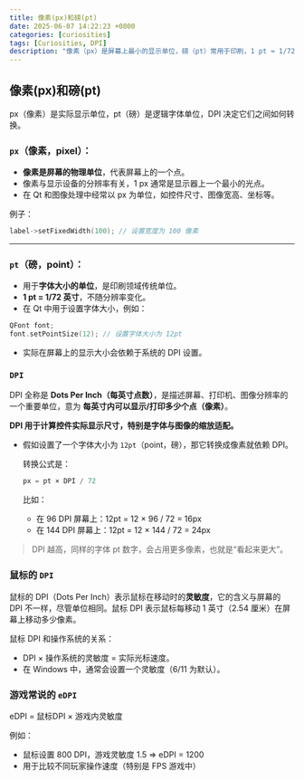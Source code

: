 ```yaml
---
title: 像素(px)和磅(pt)
date: 2025-06-07 14:22:23 +0800
categories: [curiosities]
tags: [Curiosities, DPI]
description: "像素（px）是屏幕上最小的显示单位，磅（pt）常用于印刷，1 pt ≈ 1/72 英寸。两者换算依赖屏幕 DPI。"
---
```

## 像素(px)和磅(pt)

px（像素）是实际显示单位，pt（磅）是逻辑字体单位，DPI 决定它们之间如何转换。

### `px`（像素，pixel）：

- **像素是屏幕的物理单位**，代表屏幕上的一个点。
- 像素与显示设备的分辨率有关，1 px 通常是显示器上一个最小的光点。
- 在 Qt 和图像处理中经常以 px 为单位，如控件尺寸、图像宽高、坐标等。

例子：

```cpp
label->setFixedWidth(100); // 设置宽度为 100 像素
```

------

### `pt`（磅，point）：

- 用于**字体大小的单位**，是印刷领域传统单位。
- **1 pt = 1/72 英寸**，不随分辨率变化。
- 在 Qt 中用于设置字体大小，例如：

```cpp
QFont font;
font.setPointSize(12); // 设置字体大小为 12pt
```

- 实际在屏幕上的显示大小会依赖于系统的 DPI 设置。

### `DPI`

DPI 全称是 **Dots Per Inch（每英寸点数）**，是描述屏幕、打印机、图像分辨率的一个重要单位，意为 **每英寸内可以显示/打印多少个点（像素）**。

**DPI 用于计算控件实际显示尺寸，特别是字体与图像的缩放适配。**

- 假如设置了一个字体大小为 `12pt`（point，磅），那它转换成像素就依赖 DPI。

  转换公式是：

  ```cpp
  px = pt × DPI / 72
  ```

  比如：

  - 在 96 DPI 屏幕上：12pt = 12 × 96 / 72 = 16px
  - 在 144 DPI 屏幕上：12pt = 12 × 144 / 72 = 24px

> DPI 越高，同样的字体 pt 数字，会占用更多像素，也就是“看起来更大”。

### 鼠标的 `DPI`

鼠标的 DPI（Dots Per Inch）表示鼠标在移动时的**灵敏度**，它的含义与屏幕的 DPI 不一样，尽管单位相同。鼠标 DPI 表示鼠标每移动 1 英寸（2.54 厘米）在屏幕上移动多少像素。

鼠标 DPI 和操作系统的关系：

- DPI × 操作系统的灵敏度 = 实际光标速度。
- 在 Windows 中，通常会设置一个灵敏度（6/11 为默认）。

### 游戏常说的 `eDPI`

eDPI = 鼠标DPI × 游戏内灵敏度

例如：

- 鼠标设置 800 DPI，游戏灵敏度 1.5 ⇒ eDPI = 1200
- 用于比较不同玩家操作速度（特别是 FPS 游戏中）
